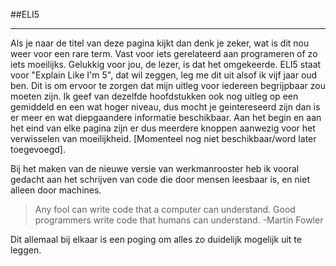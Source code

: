 ##ELI5

---
Als je naar de titel van deze pagina kijkt dan denk je zeker, wat is dit nou weer voor een rare term. Vast voor iets gerelateerd aan programeren of zo iets moeilijks. Gelukkig voor jou, de lezer, is dat het omgekeerde. ELI5 staat voor "Explain Like I'm 5", dat wil zeggen, leg me dit uit alsof ik vijf jaar oud ben. Dit is om ervoor te zorgen dat mijn uitleg voor iedereen begrijpbaar zou moeten zijn. Ik geef van dezelfde hoofdstukken ook nog uitleg op een gemiddeld en een wat hoger niveau, dus mocht je geintereseerd zijn dan is er meer en wat diepgaandere informatie beschikbaar. Aan het begin en aan het eind van elke pagina zijn er dus meerdere knoppen aanwezig voor het verwisselen van moeilijkheid. [Momenteel nog niet beschikbaar/word later toegevoegd].

Bij het maken van de nieuwe versie van werkmanrooster heb ik vooral gedacht aan het schrijven van code die door mensen leesbaar is, en niet alleen door machines.

> Any fool can write code that a computer can understand. Good programmers write code that humans can understand. -Martin Fowler

Dit allemaal bij elkaar is een poging om alles zo duidelijk mogelijk uit te leggen.

